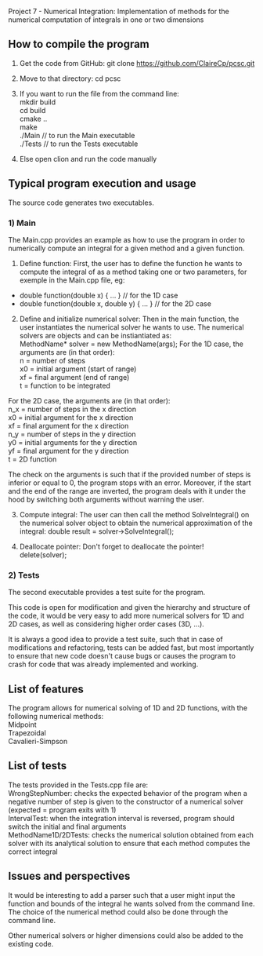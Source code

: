 Project 7 - Numerical Integration: Implementation of methods for the numerical computation of integrals in one or two dimensions

## How to compile the program ##

1) Get the code from GitHub: git clone https://github.com/ClaireCp/pcsc.git

2) Move to that directory: cd pcsc

3) If you want to run the file from the command line: 
<br />	mkdir build
<br />	cd build
<br />	cmake ..
<br /> 	make
<br />	./Main   // to run the Main executable
<br />	./Tests  // to run the Tests executable

4) Else open clion and run the code manually


## Typical program execution and usage ##
The source code generates two executables.

### 1) Main ###
The Main.cpp provides an example as how to use the program in order to numerically compute an integral for a given method and a given function.

1) Define function: First, the user has to define the function he wants to compute the integral of as a method taking one or two parameters, for exemple in the Main.cpp file, eg:
* double function(double x) { ... } // for the 1D case
* double function(double x, double y) { ... } // for the 2D case

2) Define and initialize numerical solver: Then in the main function, the user instantiates the numerical solver he wants to use. The numerical solvers are objects and can be instiantiated as:
<br />	MethodName* solver = new MethodName(args);
For the 1D case, the arguments are (in that order):
<br />	n = number of steps
<br />	x0 = initial argument (start of range)
<br />	xf = final argument (end of range)
<br />	t = function to be integrated

For the 2D case, the arguments are (in that order):
<br />	n_x = number of steps in the x direction
<br />	x0 = initial argument for the x direction
<br />	xf = final argument for the x direction
<br />	n_y = number of steps in the y direction
<br />	y0 = initial arguments for the y direction
<br />	yf = final argument for the y direction
<br />	t = 2D function

The check on the arguments is such that if the provided number of steps is inferior or equal to 0, the program stops with an error. Moreover, if the start and the end of the range are inverted, the  program deals with it under the hood by switching both arguments without warning the user.

3) Compute integral: The user can then call the method SolveIntegral() on the numerical solver object to obtain the numerical approximation of the integral:
	double result = solver->SolveIntegral();

4) Deallocate pointer: Don't forget to deallocate the pointer!
<br />	delete(solver);

### 2) Tests ###
The second executable provides a test suite for the program.

This code is open for modification and given the hierarchy and structure of the code, it would be very easy to add more numerical solvers for 1D and 2D cases, as well as considering higher order cases (3D, ...). 

It is always a good idea to provide a test suite, such that in case of modifications and refactoring, tests can be added fast, but most importantly to ensure that new code doesn't cause bugs or causes the program to crash for code that was already implemented and working.


## List of features ##
The program allows for numerical solving of 1D and 2D functions, with the following numerical methods:
<br />	Midpoint
<br />	Trapezoidal
<br />	Cavalieri-Simpson

## List of tests ##
The tests provided in the Tests.cpp file are:
<br />	WrongStepNumber: checks the expected behavior of the program when a negative number of step is given to the constructor of a numerical solver (expected = program exits with 1)
<br />	IntervalTest: when the integration interval is reversed, program should switch the initial and final arguments
<br />	MethodName1D/2DTests: checks the numerical solution obtained from each solver with its analytical solution to ensure that each method computes the correct integral

## Issues and perspectives ##
It would be interesting to add a parser such that a user might input the function and bounds of the integral he wants solved from the command line. The choice of the numerical method could also be done through the command line.

Other numerical solvers or higher dimensions could also be added to the existing code.





